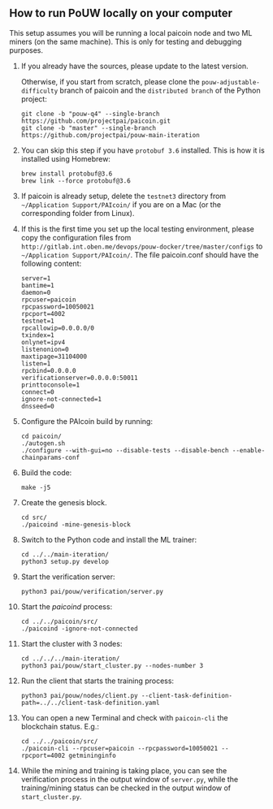 ## How to run PoUW locally on your computer

This setup assumes you will be running a local paicoin node and two ML miners (on the same machine).
This is only for testing and debugging purposes.

1. If you already have the sources, please update to the latest version. 
    
    Otherwise, if you start from scratch, please clone the `pouw-adjustable-difficulty` branch of paicoin and the `distributed branch` of the Python project:
    ~~~~
    git clone -b "pouw-q4" --single-branch https://github.com/projectpai/paicoin.git
    git clone -b "master" --single-branch https://github.com/projectpai/pouw-main-iteration
    ~~~~

2. You can skip this step if you have `protobuf 3.6` installed. This is how it is installed using Homebrew:

    ~~~
    brew install protobuf@3.6
    brew link --force protobuf@3.6
    ~~~

3. If paicoin is already setup, delete the `testnet3` directory from `~/Application Support/PAIcoin/` if you are on a Mac (or the corresponding folder from Linux).

4. If this is the first time you set up the local testing environment, please copy the configuration files from `http://gitlab.int.oben.me/devops/pouw-docker/tree/master/configs` to `~/Application Support/PAIcoin/`.
The file paicoin.conf should have the following content:
    ~~~
    server=1
    bantime=1
    daemon=0
    rpcuser=paicoin
    rpcpassword=10050021
    rpcport=4002
    testnet=1
    rpcallowip=0.0.0.0/0
    txindex=1
    onlynet=ipv4
    listenonion=0
    maxtipage=31104000
    listen=1
    rpcbind=0.0.0.0
    verificationserver=0.0.0.0:50011
    printtoconsole=1
    connect=0
    ignore-not-connected=1
    dnsseed=0

    ~~~

5. Configure the PAIcoin build by running:
    ~~~~
    cd paicoin/
    ./autogen.sh
    ./configure --with-gui=no --disable-tests --disable-bench --enable-chainparams-conf
    ~~~~
    
6. Build the code:

    ~~~~
    make -j5
    ~~~~

7. Create the genesis block.
    ~~~~
    cd src/
    ./paicoind -mine-genesis-block
    ~~~~

8. Switch to the Python code and install the ML trainer:
    ~~~~
    cd ../../main-iteration/
    python3 setup.py develop
    ~~~~

9. Start the verification server:
    ~~~~
    python3 pai/pouw/verification/server.py
    ~~~~

10. Start the *paicoind* process:
    ~~~~
    cd ../../paicoin/src/
    ./paicoind -ignore-not-connected
    ~~~~

11. Start the cluster with 3 nodes:
    ~~~~
    cd ../../../main-iteration/
    python3 pai/pouw/start_cluster.py --nodes-number 3
    ~~~~

12. Run the client that starts the training process:
    ~~~~
    python3 pai/pouw/nodes/client.py --client-task-definition-path=../../client-task-definition.yaml
    ~~~~
    
13. You can open a new Terminal and check with `paicoin-cli` the blockchain status. E.g.:
    ~~~~
    cd ../../paicoin/src/
    ./paicoin-cli --rpcuser=paicoin --rpcpassword=10050021 --rpcport=4002 getmininginfo
    ~~~~
    
14. While the mining and training is taking place, you can see the verification process in the output window of `server.py`,
while the training/mining status can be checked in the output window of `start_cluster.py`.

